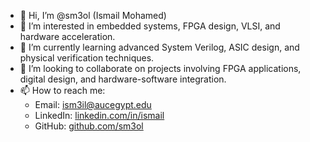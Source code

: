 - 👋 Hi, I’m @sm3ol (Ismail Mohamed)
- 👀 I’m interested in embedded systems, FPGA design, VLSI, and hardware acceleration.
- 🌱 I’m currently learning advanced System Verilog, ASIC design, and physical verification techniques.
- 💞️ I’m looking to collaborate on projects involving FPGA applications, digital design, and hardware-software integration.
- 📫 How to reach me: 
  - Email: ism3il@aucegypt.edu
  - LinkedIn: [linkedin.com/in/ismail](https://linkedin.com/in/ismail)
  - GitHub: [github.com/sm3ol](https://github.com/sm3ol)

<!---
sm3ol/sm3ol is a ✨ special ✨ repository because its `README.md` (this file) appears on your GitHub profile.
You can click the Preview link to take a look at your changes.
--->
